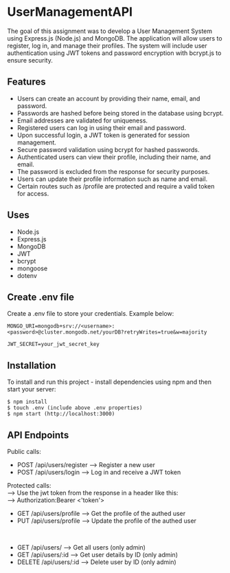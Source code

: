 # UserManagementAPI
The goal of this assignment was to develop a User Management System using Express.js (Node.js) and MongoDB. The application will allow users to register, log in, and manage their profiles. The system will include user authentication using JWT tokens and password encryption with bcrypt.js to ensure security.

## Features
- Users can create an account by providing their name, email, and password.
- Passwords are hashed before being stored in the database using bcrypt.
- Email addresses are validated for uniqueness.
- Registered users can log in using their email and password.
- Upon successful login, a JWT token is generated for session management.
- Secure password validation using bcrypt for hashed passwords.
- Authenticated users can view their profile, including their name, and email.
- The password is excluded from the response for security purposes.
- Users can update their profile information such as name and email.
- Certain routes such as /profile are protected and require a valid token for access.

## Uses
- Node.js
- Express.js
- MongoDB
- JWT
- bcrypt
- mongoose
- dotenv

## Create .env file
Create a .env file to store your credentials. Example below:

```
MONGO_URI=mongodb+srv://<username>:<password>@cluster.mongodb.net/yourDB?retryWrites=true&w=majority

JWT_SECRET=your_jwt_secret_key
```

## Installation
To install and run this project - install dependencies using npm and then start your server:

```
$ npm install
$ touch .env (include above .env properties)
$ npm start (http://localhost:3000)
```

## API Endpoints
Public calls:
- POST /api/users/register --> Register a new user
- POST /api/users/login --> Log in and receive a JWT token

Protected calls:<br>
--> Use the jwt token from the response in a header like this: <br> --> Authorization:Bearer <'token'> 

- GET /api/users/profile --> Get the profile of the authed user
- PUT /api/users/profile --> Update the profile of the authed user 

<br>

- GET /api/users/ --> Get all users (only admin)
- GET /api/users/:id --> Get user details by ID (only admin)
- DELETE /api/users/:id --> Delete user by ID (only admin)